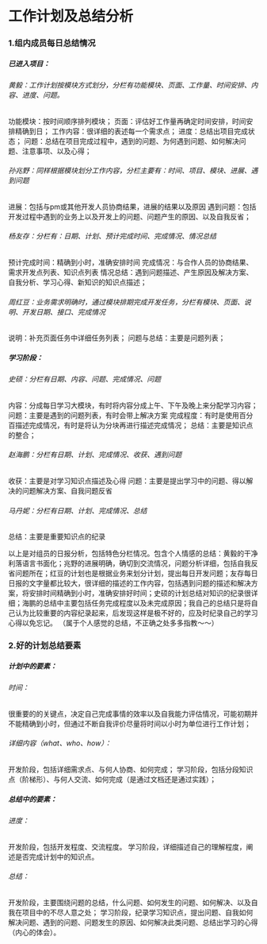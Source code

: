 # 工作计划及总结分析
### 1.组内成员每日总结情况
##### 已进入项目：  

###### 黄毅：工作计划按模块方式划分，分栏有功能模块、页面、工作量、时间安排、内容、进度、问题。 
  功能模块：按时间顺序排列模块；
  页面：评估好工作量再确定时间安排，时间安排精确到日；
  工作内容：很详细的表述每一个需求点；
  进度：总结出项目完成状态；
  问题：总结在项目完成过程中，遇到的问题、为何遇到问题、如何解决问题、注意事项、以及心得；
###### 孙兆野：同样根据模块划分工作内容，分栏主要有：时间、项目、模块、进展、遇到问题
  进展：包括与pm或其他开发人员协商结果，进展的结果以及原因
  遇到问题：包括开发过程中遇到的业务上以及开发上的问题、问题产生的原因、以及自我反省；
###### 杨友存：分栏有：日期、计划、预计完成时间、完成情况、情况总结
  预计完成时间：精确到小时，准确安排时间
  完成情况：与合作人员的协商结果、需求开发点列表、知识点列表
  情况总结：遇到问题描述、产生原因及解决方案、自我分析、学习心得、新知识的知识点描述；
###### 周红豆：业务需求明确时，通过模块排期完成开发任务，分栏有模块、页面、说明、开发日期、接口、完成情况
  说明：补充页面任务中详细任务列表；
  问题与总结：主要是问题列表；
##### 学习阶段：

###### 史硕：分栏有日期、内容、问题、完成情况、问题
  内容：分成每日学习大模块，有时将内容分成上午、下午及晚上来分配学习内容；
  问题：主要是遇到的问题列表，有时会带上解决方案
  完成程度：有时是使用百分百描述完成情况，有时是将认为分块再进行描述完成情况；
  总结：主要是知识点的整合；
###### 赵海鹏：分栏有日期、计划、完成情况、收获、遇到问题
  收获：主要是对学习知识点描述及心得
  问题：主要是提出学习中的问题、得以解决的问题解决方案、自我问题反省
###### 马丹妮：分栏有日期、计划、完成情况、总结
  总结：主要是重要知识点的纪录

以上是对组员的日报分析，包括特色分栏情况。包含个人情感的总结：黄毅的干净利落语言书面化；兆野的进展明确，确切到交流情况，问题分析详细，包括自我反省问题所在；红豆的计划也是根据业务来划分计划，提出每日开发问题；友存每日日报的文字量都比较大，很详细的描述的工作内容，包括遇到问题的描述和解决方案，将安排时间精确到小时，准确安排好时间；史硕的计划总结对知识的纪录很详细；海鹏的总结中主要包括任务完成程度以及未完成原因；我自己的总结只是将自己认为比较重要的内容纪录起来，后发现这样是极不好的，应及时纪录自己的学习心得以免忘记。
（属于个人感觉的总结，不正确之处多多指教～～）

### 2.好的计划总结要素
##### 计划中的要素：
###### 时间：
  很重要的的关键点，决定自己完成事情的效率以及自我能力评估情况，可能初期并不能精确到小时，但通过不断自我评价尽量将时间以小时为单位进行工作计划；
###### 详细内容（what、who、how）：
  开发阶段，包括详细需求点、与何人协商、如何完成；
  学习阶段，包括分段知识点（阶梯形）、与何人交流、如何完成（是通过文档还是通过实践）；

##### 总结中的要素：
###### 进度：
  开发阶段，包括开发程度、交流程度。
  学习阶段，详细描述自己的理解程度，阐述是否完成计划中的知识点。
###### 总结：
  开发阶段，主要围绕问题的总结，什么问题、如何发生的问题、如何解决、以及自我在项目中的不尽人意之处；
  学习阶段，纪录学习知识点，提出问题、自我如何解决问题、遇到的问题、问题发生的原因、如何解决此类问题、总结出学习的心得（内心的体会）。
       
